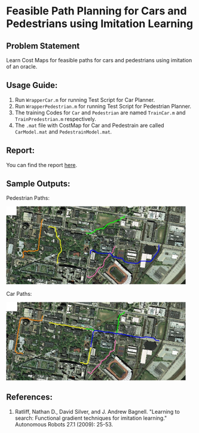 # Feasible Path Planning for Cars and Pedestrians using Imitation Learning

## Problem Statement
Learn Cost Maps for feasible paths for cars and pedestrians using imitation of an oracle.

## Usage Guide:
1. Run `WrapperCar.m` for running Test Script for Car Planner.
2. Run `WrapperPedestrian.m` for running Test Script for Pedestrian Planner.
3. The training Codes for `Car` and `Pedestrian` are named `TrainCar.m` and `TrainPredestrian.m` respectively.
4.  The `.mat` file with CostMap for Car and Pedestrain are called `CarModel.mat` and `PedestrainModel.mat`.

## Report:
You can find the report [here](Report/ESE650Project5.pdf).

## Sample Outputs:
Pedestrian Paths:

<img src="TestPathsPedestrain.jpg" width="480">

Car Paths:

<img src="TestPathsCar.jpg" width="480">


## References:
1. Ratliff, Nathan D., David Silver, and J. Andrew Bagnell. "Learning to search: Functional gradient techniques for imitation learning." Autonomous Robots 27.1 (2009): 25-53.
